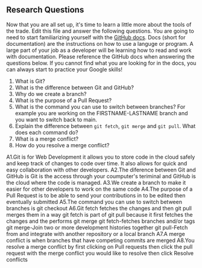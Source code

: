 ## Research Questions 

Now that you are all set up, it's time to learn a little more about the tools of the trade. Edit this file and answer the following questions. You are going to need to start familiarizing yourself with the [GitHub docs](https://docs.github.com/en). Docs (short for documentation) are the instructions on how to use a languge or program. A large part of your job as a developer will be learning how to read and work with documentation. Please reference the GitHub docs when answering the questions below. If you cannot find what you are looking for in the docs, you can always start to practice your Google skills!

1. What is Git?
2. What is the difference between Git and GitHub?
3. Why do we create a branch?
4. What is the purpose of a Pull Request?
5. What is the command you can use to switch between branches? For example you are working on the FIRSTNAME-LASTNAME branch and you want to switch back to main.
6. Explain the difference between `git fetch`, `git merge` and `git pull`. What does each command do?
7. What is a merge conflict?
8. How do you resolve a merge conflict?


A1.Git is for Web Development it allows you to store code in the cloud safely and keep track of changes to code over time. It also allows for quick and easy 
collaboration with other developers.
A2.The diference between Git and GitHub is Git is the access through your coumputer's teriminal and GitHub is the cloud where the code is managed.
A3.We create a branch to make it easier for other developers to work on the same code 
A4.The purpose of a Pull Request is to be able to send your contributions in to be edited then eventually submitted
A5.The command you can use to switch between branches is git checkout
A6.Git fetch fetches the changes and then git pull merges them in a way git fetch is part of git pull because it first fetches the changes and the performs git merge
git fetch-fetches branches and/or tags git merge-Join two or more development histories together git pull-Fetch from and integrate with another repository or a local branch
A7.A merge conflict is when branches that have competing commits are merged
A8.You resolve a merge conflict by first clicking on Pull requests then click the pull request with the merge conflict you would like to resolve then click Resolve 
conflicts
